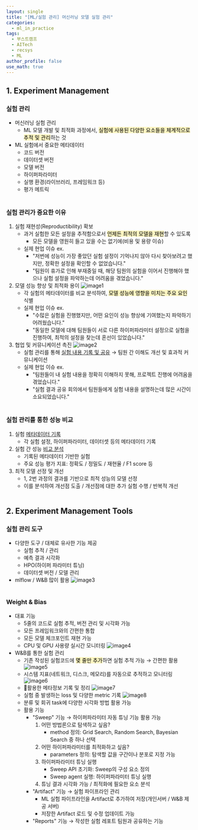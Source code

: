 ```yaml
---
layout: single
title: "[ML/실험 관리] 머신러닝 모델 실험 관리"
categories:
  - ml_in_practice
tags:
  - 부스트캠프
  - AITech
  - recsys
  - ML
author_profile: false
use_math: true
---
```

## 1. Experiment Management
### 실험 관리
- 머신러닝 실험 관리
	- ML 모델 개발 및 최적화 과정에서, <mark style="background: #FFF3A3A6;">실험에 사용된 다양한 요소들을 체계적으로 추적 및 관리</mark>하는 것
- ML 실험에서 중요한 메타데이터
	- 코드 버전
	- 데이터셋 버전
	- 모델 버전
	- 하이퍼파라미터
	- 실행 환경(라이브러리, 프레임워크 등)
	- 평가 메트릭<br><br>

### 실험 관리가 중요한 이유
1. 실험 재현성(Reproductibility) 확보
	- 과거 실험한 모든 설정을 추적함으로서 <mark style="background: #FFF3A3A6;">언제든 최적의 모델을 재현</mark>할 수 있도록
		- 모든 모델을 영원히 들고 있을 수는 없기에(비용 및 용량 이슈)
	- 실제 현업 이슈 ex.
		- "저번에 성능이 가장 좋았던 실험 설정이 기억나지 않아 다시 찾아보려고 했지만, 정확한 설정을 확인할 수 없었습니다."
		- "팀원이 휴가로 인해 부재중일 때, 해당 팀원의 실험을 이어서 진행해야 했으나 실험 설정을 파악하는데 어려움을 겪었습니다."
2. 모델 성능 향상 및 최적화 용이
	![image1](../../images/2024-09-22-aitech-week6-7_ml_9/image1.png)
	- 각 실험의 메타데이터를 비교 분석하여, <mark style="background: #FFF3A3A6;">모델 성능에 영향을 미치는 주요 요인</mark> 식별
	- 실제 현업 이슈 ex.
		- "수많은 실험을 진행했지만, 어떤 요인이 성능 향상에 기여했는지 파악하기 어려웠습니다."
		- "동일한 모델에 대해 팀원들이 서로 다른 하이퍼파라미터 설정으로 실험을 진행하여, 최적의 설정을 찾는데 혼선이 있었습니다."
3. 협업 및 커뮤니케이션 촉진
	![image2](../../images/2024-09-22-aitech-week6-7_ml_9/image2.png)
	- 실험 관리를 통해 <u>실험 내용 기록 및 공유</u> → 팀원 간 이해도 개선 및 효과적 커뮤니케이션
	- 실제 현업 이슈 ex.
		- "팀원들이 내 실험 내용을 정확히 이해하지 못해, 프로젝트 진행에 어려움을 겪었습니다."
		- "실험 결과 공유 회의에서 팀원들에게 실험 내용을 설명하는데 많은 시간이 소요되었습니다."<br><br>

### 실험 관리를 통한 성능 비교
1. 실험 <u>메타데이터 기록</u>
	- 각 실험 설정, 하이퍼파라미터, 데이터셋 등의 메타데이터 기록
2. 실험 간 성능 <u>비교 분석</u>
	- 기록된 메타데이터 기반한 실험
	- 주요 성능 평가 지표: 정확도 / 정밀도 / 재현율 / F1 score 등
3. 최적 모델 선정 및 개선
	- 1, 2번 과정의 결과를 기반으로 최적 성능의 모델 선정
	- 이를 분석하여 개선점 도출 / 개선점에 대한 추가 실험 수행 / 반복적 개선<br><br>

## 2. Experiment Management Tools
### 실험 관리 도구
- 다양한 도구 / 대체로 유사한 기능 제공
	- 실험 추적 / 관리
	- 예측 결과 시각화
	- HPO(하이퍼 파라미터 튜닝)
	- 데이터셋 버전 / 모델 관리
- mlflow / W&B 많이 활용
	![image3](../../images/2024-09-22-aitech-week6-7_ml_9/image3.png)<br><br>

### Weight & Bias
- 대표 기능
	- 5줄의 코드로 실험 추적, 버전 관리 및 시각화 가능
	- 모든 프레임워크와의 간편한 통합
	- 모든 모델 체크포인트 재현 가능
	- CPU 및 GPU 사용량 실시간 모니터링
		![image4](../../images/2024-09-22-aitech-week6-7_ml_9/image4.png)
- W&B를 통한 실험 관리
	- 기존 작성된 실험코드에 <mark style="background: #FFF3A3A6;">몇 줄만 추가</mark>하면 실험 추적 가능 → 간편한 활용
		![image5](../../images/2024-09-22-aitech-week6-7_ml_9/image5.png)
	- 시스템 지표(네트워크, 디스크, 메모리)를 자동으로 추적하고 모니터링
		![image6](../../images/2024-09-22-aitech-week6-7_ml_9/image6.png)
	- 활용한 메타정보 기록 및 정리
		![image7](../../images/2024-09-22-aitech-week6-7_ml_9/image7.png)
	- 실험 중 발생하는 loss 및 다양한 metric 기록
		![image8](../../images/2024-09-22-aitech-week6-7_ml_9/image8.png)
	- 분류 및 회귀 task에 다양한 시각화 방법 활용 가능
	- 활용 기능
		- "Sweep" 기능 → 하이퍼파라미터 자동 튜닝 기능 활용 가능
			1. 어떤 방법론으로 탐색하고 싶음?
				- method 정의: Grid Search, Random Search, Bayesian Search 중 하나 선택
			2. 어떤 하이퍼파라미터를 최적화하고 싶음?
				- parameters 정의: 탐색할 값을 구간이나 분포로 지정 가능
			3. 하이퍼파라미터 튜닝 실행
				- Sweep API 초기화: Sweep의 구성 요소 정의
				- Sweep agent 실행: 하이퍼파라미터 튜닝 실행
			4. 튜닝 결과 시각화 가능 / 최적화에 필요한 요소 분석
		- "Artifact" 기능 → 실험 파이프라인 관리
			- ML 실험 파이프라인을 Artifact로 추가하여 저장(개인서버 / W&B 제공 서버)
			- 저장한 Artifact 로드 및 수정 업데이트 가능
		- "Reports" 기능 → 작성한 실험 레포트 팀원과 공유하는 기능<br><br>

